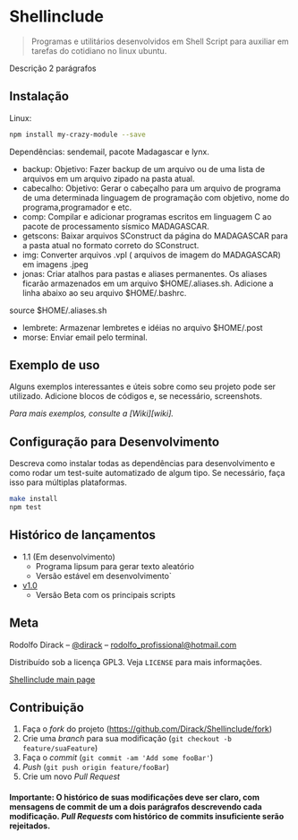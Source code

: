 # Shellinclude
> Programas e utilitários desenvolvidos em Shell Script para auxiliar em tarefas do cotidiano no linux ubuntu.

Descrição 2 parágrafos

## Instalação

Linux:

```sh
npm install my-crazy-module --save
```

Dependências: sendemail, pacote Madagascar e lynx.

* backup: Objetivo: Fazer backup de um arquivo ou de uma lista de arquivos em um arquivo zipado na pasta atual.
* cabecalho: Objetivo: Gerar o cabeçalho para um arquivo de programa de uma determinada linguagem de programação com objetivo, nome do programa,programador e etc.
* comp: Compilar e adicionar programas escritos em linguagem C ao pacote de processamento sísmico MADAGASCAR.
* getscons: Baixar arquivos SConstruct da página do MADAGASCAR para a pasta atual no formato correto do SConstruct.
* img: Converter arquivos .vpl ( arquivos de imagem do MADAGASCAR) em imagens .jpeg
* jonas: Criar atalhos para pastas e aliases permanentes. Os aliases ficarão armazenados em um arquivo $HOME/.aliases.sh. Adicione a linha abaixo ao seu arquivo $HOME/.bashrc.

source $HOME/.aliases.sh
 
* lembrete: Armazenar lembretes e idéias no arquivo $HOME/.post
* morse: Enviar email pelo terminal.

## Exemplo de uso

Alguns exemplos interessantes e úteis sobre como seu projeto pode ser utilizado. Adicione blocos de códigos e, se necessário, screenshots.

_Para mais exemplos, consulte a [Wiki][wiki]._ 

## Configuração para Desenvolvimento

Descreva como instalar todas as dependências para desenvolvimento e como rodar um test-suite automatizado de algum tipo. Se necessário, faça isso para múltiplas plataformas.

```sh
make install
npm test
```

## Histórico de lançamentos

* 1.1 (Em desenvolvimento)
    * Programa lipsum para gerar texto aleatório
    * Versão estável em desenvolvimento`
* [v1.0](https://github.com/Dirack/Shellinclude/releases/tag/v1.0-beta.1)
    * Versão Beta com os principais scripts

## Meta

Rodolfo Dirack – [@dirack](https://github.com/Dirack) – rodolfo_profissional@hotmail.com

Distribuído sob a licença GPL3. Veja `LICENSE` para mais informações.

[Shellinclude main page](https://github.com/Dirack/Shellinclude)

## Contribuição

1. Faça o _fork_ do projeto (<https://github.com/Dirack/Shellinclude/fork>)
2. Crie uma _branch_ para sua modificação (`git checkout -b feature/suaFeature`)
3. Faça o _commit_ (`git commit -am 'Add some fooBar'`)
4. _Push_ (`git push origin feature/fooBar`)
5. Crie um novo _Pull Request_

#### Importante: O histórico de suas modificações deve ser claro, com mensagens de commit de um a dois parágrafos descrevendo cada modificação. _Pull Requests_ com histórico de commits insuficiente serão rejeitados.
